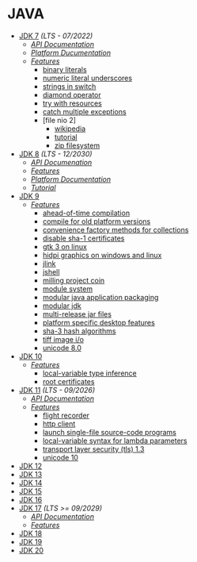# JAVA

* [JDK 7](https://wiki.openjdk.org/display/jdk7u/Main) _(LTS - 07/2022)_
  - [_API Documentation_](https://docs.oracle.com/javase/7/docs/api/)
  - [_Platform Ducumentation_](https://docs.oracle.com/javase/7/docs/)
  - [_Features_](https://openjdk.org/projects/jdk7/features/)
    - [binary literals](https://docs.oracle.com/javase/7/docs/technotes/guides/language/binary-literals.html)
    - [numeric literal underscores](https://docs.oracle.com/javase/7/docs/technotes/guides/language/underscores-literals.html)
    - [strings in switch](https://docs.oracle.com/javase/7/docs/technotes/guides/language/strings-switch.html)
    - [diamond operator](https://docs.oracle.com/javase/7/docs/technotes/guides/language/type-inference-generic-instance-creation.html)
    - [try with resources](https://docs.oracle.com/javase/7/docs/technotes/guides/language/try-with-resources.html)
    - [catch multiple exceptions](https://docs.oracle.com/javase/7/docs/technotes/guides/language/catch-multiple.html)
    - [file nio 2]
      - [wikipedia](https://en.wikipedia.org/wiki/Non-blocking_I/O_(Java)#JDK_7_and_NIO.2)
      - [tutorial](https://docs.oracle.com/javase/tutorial/essential/io/fileio.html)
      - [zip filesystem](https://docs.oracle.com/javase/7/docs/technotes/guides/io/fsp/zipfilesystemprovider.html)
* [JDK 8](https://wiki.openjdk.org/display/jdk8u) _(LTS - 12/2030)_
  - [_API Documenation_](https://docs.oracle.com/javase/8/docs/api/)
  - [_Features_](https://www.oracle.com/java/technologies/javase/8-whats-new.html)
  - [_Platform Documentation_](https://docs.oracle.com/javase/8/docs/)
  - [_Tutorial_](https://docs.oracle.com/javase/tutorial/)
* [JDK 9](https://jdk.java.net/java-se-ri/9)
  - [_Features_](https://openjdk.org/projects/jdk9/)
    - [ahead-of-time compilation](https://openjdk.org/jeps/295)
    - [compile for old platform versions](https://openjdk.org/jeps/247)
    - [convenience factory methods for collections](https://openjdk.org/jeps/269)
    - [disable sha-1 certificates](https://openjdk.org/jeps/288)
    - [gtk 3 on linux](https://openjdk.org/jeps/283)
    - [hidpi graphics on windows and linux](https://openjdk.org/jeps/263)
    - [jlink](https://openjdk.org/jeps/282)
    - [jshell](https://openjdk.org/jeps/222)
    - [milling project coin](https://openjdk.org/jeps/213)
    - [module system](https://openjdk.org/jeps/261)
    - [modular java application packaging](https://openjdk.org/jeps/275)
    - [modular jdk](https://openjdk.org/jeps/200)
    - [multi-release jar files](https://openjdk.org/jeps/238)
    - [platform specific desktop features](https://openjdk.org/jeps/272)
    - [sha-3 hash algorithms](https://openjdk.org/jeps/287)
    - [tiff image i/o](https://openjdk.org/jeps/262)
    - [unicode 8.0](https://openjdk.org/jeps/267)
* [JDK 10](https://jdk.java.net/java-se-ri/10)
  - [_Features_](https://openjdk.org/projects/jdk/10/)
    - [local-variable type inference](https://openjdk.org/jeps/286)
    - [root certificates](https://openjdk.org/jeps/319)
* [JDK 11](https://github.com/openjdk/jdk11u) _(LTS - 09/2026)_
  - [_API Documentation_](https://docs.oracle.com/en/java/javase/11/docs/api/)
  - [_Features_](https://openjdk.org/projects/jdk/11/)
    - [flight recorder](https://openjdk.org/jeps/328)
    - [http client](https://openjdk.org/jeps/321)
    - [launch single-file source-code programs](https://openjdk.org/jeps/330)
    - [local-variable syntax for lambda parameters](https://openjdk.org/jeps/323)
    - [transport layer security (tls) 1.3](https://openjdk.org/jeps/332)
    - [unicode 10](https://openjdk.org/jeps/327)
* [JDK 12](https://jdk.java.net/java-se-ri/12)
* [JDK 13](https://jdk.java.net/java-se-ri/13)
* [JDK 14](https://jdk.java.net/java-se-ri/14)
* [JDK 15](https://jdk.java.net/java-se-ri/15)
* [JDK 16](https://jdk.java.net/java-se-ri/16)
* [JDK 17](https://github.com/adoptium/temurin17-binaries/releases) _(LTS >= 09/2029)_
  - [_API Documentation_](https://docs.oracle.com/en/java/javase/17/docs/api/)
  - [_Features_](https://openjdk.org/projects/jdk/17/)
* [JDK 18](https://jdk.java.net/18/)
* [JDK 19](https://jdk.java.net/19/)
* [JDK 20](https://jdk.java.net/20/)

